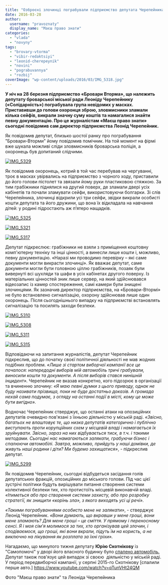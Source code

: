 ```yaml
---
title: "Озброєні злочинці пограбували підприємство депутата Черепейника"
date: 2016-03-28
author: 
  username: "pravoznaty"
  display_name: "Маєш право знати"
categories: 
  - "vlada"
  - "novyny"
tags: 
  - "brovary-vtorma"
  - "vibir-redaktsiyi"
  - "leonid-cherepeynik"
  - "novini"
  - "pograbuvannya"
  - "rozbij"
coverImage: "wp-content/uploads/2016/03/IMG_5318.jpg"
---
```


**У ніч на 28 березня підприємство «Бровари Вторма», що належить депутату броварської міської ради Леоніду Черепейнику («Солідарність») пограбувала група невідомих у масках. Приставивши до голови охоронця зброю, зловмисники зламали кілька сейфів, викрали значну суму коштів та намагалися знайти певну документацію. Про це журналістам «Маєш право знати» сьогодні повідомив сам директор підприємства Леонід Черепейник.**

Як повідомив депутат, близько шостої ранку про пограбування "Бровари-Вторми" йому повідомив помічник. На той момент на фірмі вже шукала можливі сліди зловмисників броварська поліція, а охоронець був допитаний слідчими.

[![IMG_5329](https://mpz.brovary.org/wp-content/uploads/2016/03/IMG_5329.jpg)](https://mpz.brovary.org/wp-content/uploads/2016/03/IMG_5329.jpg)

Як повідомив охоронець, котрий в той час перебував на чергуванні, троє в масках увірвались на підприємство з чорного ходу, приставили до його голови пістолет та звязали йому руки пластиковою стяжкою. За тим грабіжники піднялися на другий поверх, де зламали двері усіх кабінетів та почали зламувати сейфи, використовуючи болгарки. Зі слів Черепейника, злочинці відкрили усі три сейфи, звідки викрали особисті кошти депутата та його дружини, що вона їх відкладала на навчання дітей: у родині підростають аж п’ятеро нащадків.

[![IMG_5325](https://mpz.brovary.org/wp-content/uploads/2016/03/IMG_5325.jpg)](https://mpz.brovary.org/wp-content/uploads/2016/03/IMG_5325.jpg)

[![IMG_5321](https://mpz.brovary.org/wp-content/uploads/2016/03/IMG_5321.jpg)](https://mpz.brovary.org/wp-content/uploads/2016/03/IMG_5321.jpg)

[![IMG_5317](https://mpz.brovary.org/wp-content/uploads/2016/03/IMG_5317.jpg)](https://mpz.brovary.org/wp-content/uploads/2016/03/IMG_5317.jpg)

Депутат підкреслює: грабіжники не взяли з приміщення коштовну комп'ютерну техніку та інші цінності, а винесли лише кошти і, можливо, певну документацію. «Наразі ми проводимо перевірку – які саме документи могли викрасти злочинці». Як вважає депутат, саме документи могли бути головною ціллю грабіжників, позаяк були вивернуті всі шухляди та шафи в усіх кабінетах другого поверху. Із матеріальних цінностей зник лише сервер, на який здійснювався відеозапис із камер спостереження, самі камери були знищені злочинцями. Як зазначив директор підприємства, на «Бровари-Втормі» не було встановлено сигналізацію, охорону здійснював лише один охоронець. Після сьогоднішнього випадку на підприємстві встановлять сигналізацію та посилять заходи безпеки.

[![IMG_5310](https://mpz.brovary.org/wp-content/uploads/2016/03/IMG_5310-1.jpg)](https://mpz.brovary.org/wp-content/uploads/2016/03/IMG_5310-1.jpg)

[![IMG_5308](https://mpz.brovary.org/wp-content/uploads/2016/03/IMG_5308.jpg)](https://mpz.brovary.org/wp-content/uploads/2016/03/IMG_5308.jpg)

[![IMG_5311](https://mpz.brovary.org/wp-content/uploads/2016/03/IMG_5311.jpg)](https://mpz.brovary.org/wp-content/uploads/2016/03/IMG_5311.jpg)

[![IMG_5315](https://mpz.brovary.org/wp-content/uploads/2016/03/IMG_5315.jpg)](https://mpz.brovary.org/wp-content/uploads/2016/03/IMG_5315.jpg)

Відповідаючи на запитання журналістів, депутат Черепейник підкреслив, що до початку своєї політичної діяльності не мав жодних подібних проблем. _«Лише зі стартом виборчої кампанії все це почалося: напередодні виборів мій автомобіль тричі грабували, виносили кошти та документи. А після виборів стався нинішній інцидент»._ Черепейник не вказав конкретно, кого підозрює в організації та вчиненню злочину: _«Я маю певні думки з цього приводу, однак не буду називати прізвища, поки не буде достатньо доказів. А громада нехай сама подумає, з огляду на останні події в місті, кому це може бути вигідно»._

Водночас Черепейник стверджує, що останні атаки на опозиційних депутатів очевидно пов'язані з їхньою діяльністю у міській раді. _«Звісно, багатьох не влаштовує те, що низка депутатів категорично і публічно виступають проти корупційних схем у місцевій владі і намагається їх зруйнувати. Звісно, зараз на них відбувається тиск, в т.ч. і такими методами. Сьогодні нас намагаються залякати, грабуючи бізнес і спалюючи автомобілі. Завтра, можливо, прийдуть у наші домівки, де живуть наші родини і діти? Ми будемо захищатися»_, - підкреслив депутат.

[![IMG_5299](https://mpz.brovary.org/wp-content/uploads/2016/03/IMG_5299.jpg)](https://mpz.brovary.org/wp-content/uploads/2016/03/IMG_5299.jpg)

Як повідомив Черепейник, сьогодні відбудеться засідання голів депутатських фракцій, опозиційних до міського голови. Під час цієї зустрічі політики будуть вирішувати питання створення системи колективної безпеки тих, хто протистоїть місцевій виконавчій владі. _«Ітиметься або про створення системи захисту, або про розробку стратегії, як знищити «корінь зла», з якого виходять усі ці речі»._

_«Такими пограбуваннями особисто мене не залякати»_, - стверджує Леонід Черепейник. _«Вони думають, що вкравши у мене гроші, вони мене зламають? Для мене гроші – це сміття. У прямому і переносному сенсі. Я і моя сім'я молимося за тих, хто організував цей злочин, і сподіваємося, що гроші, які вони вкрали, підуть їм на користь, а не виключно на лікування як розплата за їхні гріхи»._

Нагадаємо, що минулого тижня депутату **Юрію Скотнікову** із "Самопомочі" у дворі його власного будинку було [спалено автомобіль.](https://mpz.brovary.org/tsiyeyi-nochi-brovarskomu-deputatu-znovu-spalyly-avto-foto-video/) Депутат також пов'язує цей випадок зі своєю  діяльністю у міській раді. У період передвиборчої кампанії, у серпні 2015-го Скотнікову [спалили перше авто.] https://www.youtube.com/watch?v=qTunVHt24QM  

Фото "Маєш право знати" та Леоніда Черепейника
